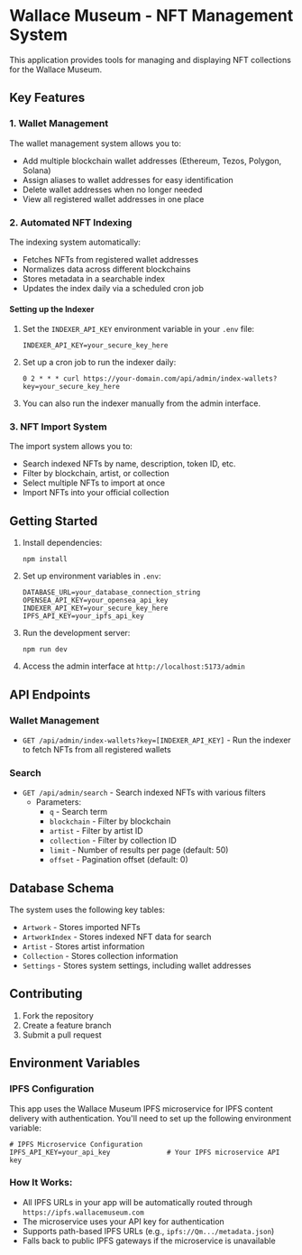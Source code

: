 # Wallace Museum - NFT Management System

This application provides tools for managing and displaying NFT collections for the Wallace Museum.

## Key Features

### 1. Wallet Management

The wallet management system allows you to:

- Add multiple blockchain wallet addresses (Ethereum, Tezos, Polygon, Solana)
- Assign aliases to wallet addresses for easy identification
- Delete wallet addresses when no longer needed
- View all registered wallet addresses in one place

### 2. Automated NFT Indexing

The indexing system automatically:

- Fetches NFTs from registered wallet addresses
- Normalizes data across different blockchains
- Stores metadata in a searchable index
- Updates the index daily via a scheduled cron job

#### Setting up the Indexer

1. Set the `INDEXER_API_KEY` environment variable in your `.env` file:

   ```
   INDEXER_API_KEY=your_secure_key_here
   ```

2. Set up a cron job to run the indexer daily:

   ```
   0 2 * * * curl https://your-domain.com/api/admin/index-wallets?key=your_secure_key_here
   ```

3. You can also run the indexer manually from the admin interface.

### 3. NFT Import System

The import system allows you to:

- Search indexed NFTs by name, description, token ID, etc.
- Filter by blockchain, artist, or collection
- Select multiple NFTs to import at once
- Import NFTs into your official collection

## Getting Started

1. Install dependencies:

   ```
   npm install
   ```

2. Set up environment variables in `.env`:

   ```
   DATABASE_URL=your_database_connection_string
   OPENSEA_API_KEY=your_opensea_api_key
   INDEXER_API_KEY=your_secure_key_here
   IPFS_API_KEY=your_ipfs_api_key
   ```

3. Run the development server:

   ```
   npm run dev
   ```

4. Access the admin interface at `http://localhost:5173/admin`

## API Endpoints

### Wallet Management

- `GET /api/admin/index-wallets?key=[INDEXER_API_KEY]` - Run the indexer to fetch NFTs from all registered wallets

### Search

- `GET /api/admin/search` - Search indexed NFTs with various filters
  - Parameters:
    - `q` - Search term
    - `blockchain` - Filter by blockchain
    - `artist` - Filter by artist ID
    - `collection` - Filter by collection ID
    - `limit` - Number of results per page (default: 50)
    - `offset` - Pagination offset (default: 0)

## Database Schema

The system uses the following key tables:

- `Artwork` - Stores imported NFTs
- `ArtworkIndex` - Stores indexed NFT data for search
- `Artist` - Stores artist information
- `Collection` - Stores collection information
- `Settings` - Stores system settings, including wallet addresses

## Contributing

1. Fork the repository
2. Create a feature branch
3. Submit a pull request

## Environment Variables

### IPFS Configuration

This app uses the Wallace Museum IPFS microservice for IPFS content delivery with authentication. You'll need to set up the following environment variable:

```env
# IPFS Microservice Configuration
IPFS_API_KEY=your_api_key              # Your IPFS microservice API key
```

### How It Works:

- All IPFS URLs in your app will be automatically routed through `https://ipfs.wallacemuseum.com`
- The microservice uses your API key for authentication
- Supports path-based IPFS URLs (e.g., `ipfs://Qm.../metadata.json`)
- Falls back to public IPFS gateways if the microservice is unavailable
